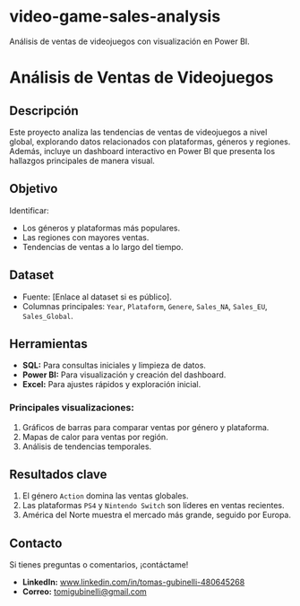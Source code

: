 # video-game-sales-analysis
Análisis de ventas de videojuegos con visualización en Power BI.

# Análisis de Ventas de Videojuegos

## Descripción
Este proyecto analiza las tendencias de ventas de videojuegos a nivel global, explorando datos relacionados con plataformas, géneros y regiones. Además, incluye un dashboard interactivo en Power BI que presenta los hallazgos principales de manera visual.

## Objetivo
Identificar:
- Los géneros y plataformas más populares.
- Las regiones con mayores ventas.
- Tendencias de ventas a lo largo del tiempo.

## Dataset
- Fuente: [Enlace al dataset si es público].
- Columnas principales: `Year`, `Plataform`, `Genere`, `Sales_NA`, `Sales_EU`, `Sales_Global`.

## Herramientas
- **SQL:** Para consultas iniciales y limpieza de datos.
- **Power BI:** Para visualización y creación del dashboard.
- **Excel:** Para ajustes rápidos y exploración inicial.


### Principales visualizaciones:
1. Gráficos de barras para comparar ventas por género y plataforma.
2. Mapas de calor para ventas por región.
3. Análisis de tendencias temporales.

## Resultados clave
1. El género `Action` domina las ventas globales.
2. Las plataformas `PS4` y `Nintendo Switch` son líderes en ventas recientes.
3. América del Norte muestra el mercado más grande, seguido por Europa.


## Contacto
Si tienes preguntas o comentarios, ¡contáctame!
- **LinkedIn:** www.linkedin.com/in/tomas-gubinelli-480645268
- **Correo:** tomigubinelli@gmail.com
